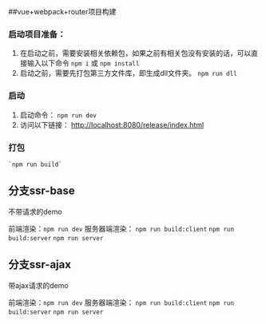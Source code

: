 ##vue+webpack+router项目构建

### 启动项目准备：
1. 在启动之前，需要安装相关依赖包，如果之前有相关包没有安装的话，可以直接输入以下命令
	`npm i` 或 `npm install`
2. 启动之前，需要先打包第三方文件库，即生成dll文件夹。
	`npm run dll`

### 启动
1. 启动命令：
	`npm run dev`
2. 访问以下链接：
	[http://localhost:8080/release/index.html](http://localhost:8080/release/index.html)

### 打包
	`npm run build`



## 分支ssr-base
不带请求的demo

前端渲染：`npm run dev`
服务器端渲染：
   `npm run build:client`
   `npm run build:server`
   `npm run server`
   
## 分支ssr-ajax
带ajax请求的demo

前端渲染：`npm run dev`
服务器端渲染：
   `npm run build:client`
   `npm run build:server`
   `npm run server`
